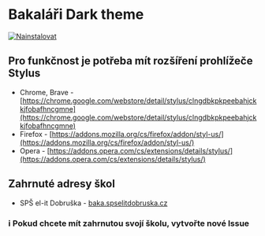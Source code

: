 # Bakaláři Dark theme

[![Nainstalovat](https://dabuttonfactory.com/button.png?t=NAINSTALOVAT&f=Open+Sans&ts=16&tc=000&hp=10&vp=10&c=4&bgt=unicolored&bgc=ae04ff)](https://github.com/JosefKuchar/baka-dark/raw/master/baka-dark.user.css)

## Pro funkčnost je potřeba mít rozšíření prohlížeče Stylus
 - Chrome, Brave - [https://chrome.google.com/webstore/detail/stylus/clngdbkpkpeebahjckkjfobafhncgmne](https://chrome.google.com/webstore/detail/stylus/clngdbkpkpeebahjckkjfobafhncgmne)
 - Firefox - [https://addons.mozilla.org/cs/firefox/addon/styl-us/](https://addons.mozilla.org/cs/firefox/addon/styl-us/)
 - Opera - [https://addons.opera.com/cs/extensions/details/stylus/](https://addons.opera.com/cs/extensions/details/stylus/)
 
## Zahrnuté adresy škol
 - SPŠ el-it Dobruška - [baka.spselitdobruska.cz](https://baka.spselitdobruska.cz/login)
 
### ℹ️ Pokud chcete mít zahrnutou svojí školu, vytvořte nové Issue
